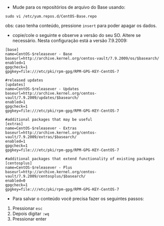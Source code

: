 - Mude para os repositórios de arquivo do Base usando:

```
sudo vi /etc/yum.repos.d/CentOS-Base.repo
```

obs: caso tenha conteúdo, pressione ```insert``` para poder apagar os dados.

- copie/cole o seguinte e observe a versão do seu SO. Altere se necessário. Nesta configuração está a versão 7.9.2009:

```
[base]
name=CentOS-$releasever - Base
baseurl=http://archive.kernel.org/centos-vault/7.9.2009/os/$basearch/
enabled=1
gpgcheck=1
gpgkey=file:///etc/pki/rpm-gpg/RPM-GPG-KEY-CentOS-7

#released updates
[updates]
name=CentOS-$releasever - Updates
baseurl=http://archive.kernel.org/centos-vault/7.9.2009/updates/$basearch/
enabled=1
gpgcheck=1
gpgkey=file:///etc/pki/rpm-gpg/RPM-GPG-KEY-CentOS-7

#additional packages that may be useful
[extras]
name=CentOS-$releasever - Extras
baseurl=http://archive.kernel.org/centos-vault/7.9.2009/extras/$basearch/
enabled=1
gpgcheck=1
gpgkey=file:///etc/pki/rpm-gpg/RPM-GPG-KEY-CentOS-7

#additional packages that extend functionality of existing packages
[centosplus]
name=CentOS-$releasever - Plus
baseurl=http://archive.kernel.org/centos-vault/7.9.2009/centosplus/$basearch/
enabled=0
gpgcheck=1
gpgkey=file:///etc/pki/rpm-gpg/RPM-GPG-KEY-CentOS-7
```

- Para salvar o conteúdo você precisa fazer os seguintes passos:

1. Pressionar ```esc```
2. Depois digitar ```:wq```
3. Pressionar enter
